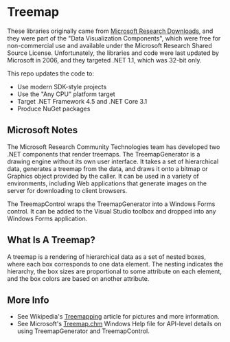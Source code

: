 # Treemap

These libraries originally came from [Microsoft Research Downloads](http://research.microsoft.com/research/downloads/), and they were part of the "Data Visualization Components", which were free for non-commercial use and available under the Microsoft Research Shared Source License. Unfortunately, the libraries and code were last updated by Microsoft in 2006, and they targeted .NET 1.1, which was 32-bit only.

This repo updates the code to:
* Use modern SDK-style projects
* Use the "Any CPU" platform target
* Target .NET Framework 4.5 and .NET Core 3.1
* Produce NuGet packages

## Microsoft Notes

The Microsoft Research Community Technologies team has developed two .NET components that render treemaps.  The TreemapGenerator is a drawing engine without its own user interface. It takes a set of hierarchical data, generates a treemap from the data, and draws it onto a bitmap or Graphics object provided by the caller. It can be used in a variety of environments, including Web applications that generate images on the server for downloading to client browsers.

The TreemapControl wraps the TreemapGenerator into a Windows Forms control.  It can be added to the Visual Studio toolbox and dropped into any Windows Forms application.

## What Is A Treemap?
A treemap is a rendering of hierarchical data as a set of nested boxes, where each box corresponds to one data element.  The nesting indicates the hierarchy, the box sizes are proportional to some attribute on each element, and the box colors are based on another attribute.

## More Info
* See Wikipedia's [Treemapping](https://en.wikipedia.org/wiki/Treemapping) article for pictures and more information.
* See Microsoft's [Treemap.chm](src/Treemap.chm) Windows Help file for API-level details on using TreemapGenerator and TreemapControl.